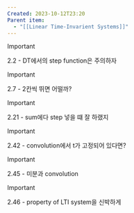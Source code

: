 ```yaml
---
Created: 2023-10-12T23:20
Parent item:
  - "[[Linear Time-Invarient Systems]]"
---
```

> [!important]  
> 2.2 - DT에서의 step function은 주의하자  
  
> [!important]  
> 2.7 - 2칸씩 뛰면 어떨까?  
  
> [!important]  
> 2.21 - sum에다 step 넣을 떄 잘 하랬지  
  
> [!important]  
> 2.42 - convolution에서 t가 고정되어 있다면?  
  
> [!important]  
> 2.45 - 미분과 convolution  
  
> [!important]  
> 2.46 - property of LTI system을 신박하게